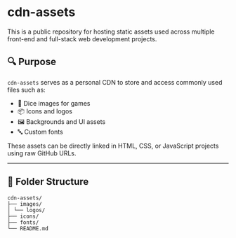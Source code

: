 # cdn-assets

This is a public repository for hosting static assets used across multiple front-end and full-stack web development projects.

## 🔍 Purpose

`cdn-assets` serves as a personal CDN to store and access commonly used files such as:

- 🎲 Dice images for games
- 📦 Icons and logos
- 🖼️ Backgrounds and UI assets
- 🔤 Custom fonts

These assets can be directly linked in HTML, CSS, or JavaScript projects using raw GitHub URLs.

---

## 📂 Folder Structure
```
cdn-assets/
├── images/
│ └── logos/
├── icons/
├── fonts/
└── README.md
```

